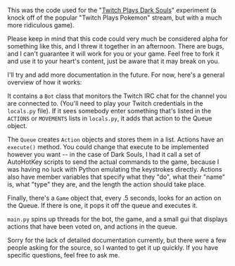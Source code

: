This was the code used for the "[Twitch Plays Dark Souls](http://twitch.tv/naiyte)" experiment (a knock off of the popular "Twitch Plays Pokemon" stream, but with a much more ridiculous game).

Please keep in mind that this code could very much be considered alpha for something like this, and I threw it together in an afternoon. There are bugs, and I can't guarantee it will work for you or your game. Feel free to fork it and use it to your heart's content, just be aware that it may break on you.

I'll try and add more documentation in the future. For now, here's a general overview of how it works:

It contains a `Bot` class that monitors the Twitch IRC chat for the channel you are connected to. (You'll need to play your Twitch credentials in the `locals.py` file). If it sees somebody enter something that's listed in the `ACTIONS` or `MOVEMENTS` lists in `locals.py`, it adds that action to the Queue object.

The `Queue` creates `Action` objects and stores them in a list. Actions have an `execute()` method. You could change that execute to be implemented however you want -- in the case of Dark Souls, I had it call a set of AutoHotKey scripts to send the actual commands to the game, because I was having no luck with Python emulating the keystrokes directly. Actions also have member variables that specify what they "do", what their "name" is, what "type" they are, and the length the action should take place.

Finally, there's a `Game` object that, every .5 seconds, looks for an action on the Queue. If there is one, it pops it off the queue and executes it.

`main.py` spins up threads for the bot, the game, and a small gui that displays actions that have been voted on, and actions in the queue.

Sorry for the lack of detailed documentation currently, but there were a few people asking for the source, so I wanted to get it up quickly. If you have specific questions, feel free to ask me.